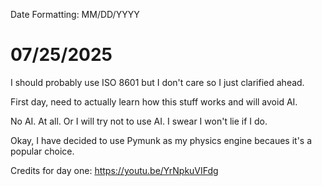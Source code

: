 Date Formatting: MM/DD/YYYY

# 07/25/2025
I should probably use ISO 8601 but I don't care so I just clarified ahead.

First day, need to actually learn how this stuff works and will avoid AI.

No AI. At all. Or I will try not to use AI. I swear I won't lie if I do.

Okay, I have decided to use Pymunk as my physics engine becaues it's a popular choice.

Credits for day one: https://youtu.be/YrNpkuVIFdg
